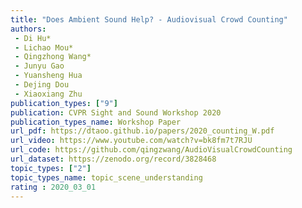 ```yaml
---  
title: "Does Ambient Sound Help? - Audiovisual Crowd Counting"  
authors:  
 - Di Hu*  
 - Lichao Mou*  
 - Qingzhong Wang*  
 - Junyu Gao  
 - Yuansheng Hua  
 - Dejing Dou  
 - Xiaoxiang Zhu  
publication_types: ["9"]  
publication: CVPR Sight and Sound Workshop 2020   
publication_types_name: Workshop Paper  
url_pdf: https://dtaoo.github.io/papers/2020_counting_W.pdf  
url_video: https://www.youtube.com/watch?v=bk8fm7t7RJU  
url_code: https://github.com/qingzwang/AudioVisualCrowdCounting  
url_dataset: https://zenodo.org/record/3828468  
topic_types: ["2"]
topic_types_name: topic_scene_understanding
rating : 2020_03_01
---  
```

